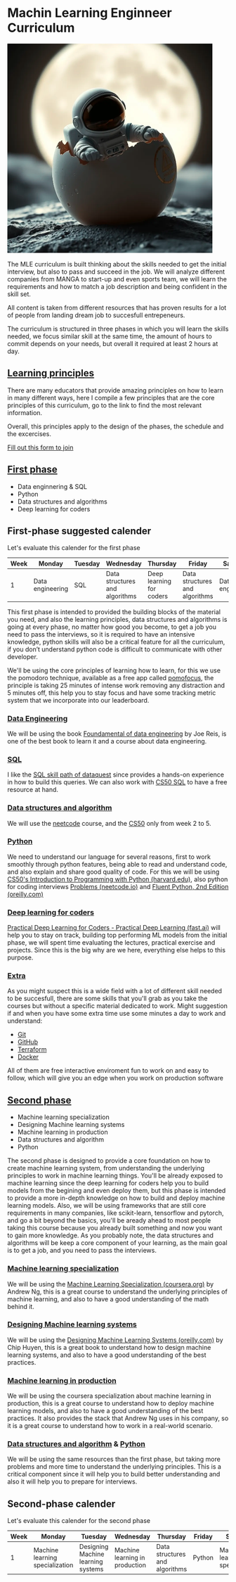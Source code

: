# Machin Learning Enginneer Curriculum

![alt text](images/image.png)

The MLE curriculum is built thinking about the skills needed to get the initial interview, but also to pass and succeed in the job. We will analyze different companies from MANGA to start-up and even sports team, we will learn the requirements and how to match a job description and being confident in the skill set. 

All content is taken from different resources that has proven results for a lot of people from landing dream job to succesfull entrepeneurs. 

The curriculum is structured in three phases in which you will learn the skills needed, we focus similar skill at the same time, the amount of hours to commit depends on your needs, but overall it required at least 2 hours at day.

## [Learning principles](learning-principles)

There are many educators that provide amazing principles on how to learn in many different ways, here I compile a few principles that are the core principles of this curriculum, go to the link to find the most relevant information.

Overall, this principles apply to the design of the phases, the schedule and the excercises.

[Fill out this form to join](https://docs.google.com/forms/d/e/1FAIpQLSddHTaDlULOnwxztkJD0mEavfJ_eqFk11qfmrL3zRaWXBpPlQ/viewform)


## [First phase](first-phase)

- Data enginnering & SQL
- Python
- Data structures and algorithms
- Deep learning for coders

## First-phase suggested calender
Let's evaluate this calender for the first phase

| Week | Monday | Tuesday | Wednesday | Thursday | Friday | Saturday | Sunday |
| --- | --- | --- | --- | --- | --- | --- | --- |
| 1 | Data engineering | SQL | Data structures and algorithms | Deep learning for coders | Data structures and algorithms | Data engineering |  |

This first phase is intended to provided the building blocks of the material you need, and also the learning principles, data structures and algorithms is going at every phase, no matter how good you become, to get a job you need to pass the interviews, so it is required to have an intensive knowledge, python skills will also be a critical feature for all the curriculum, if you don’t understand python code is difficult to communicate with other developer.

We'll be using the core principles of learning how to learn, for this we use the pomodoro technique, available as a free app called [pomofocus](https://pomofocus.io/), the principle is taking 25 minutes of intense work removing any distraction and 5 minutes off, this help you to stay focus and have some tracking metric system that we incorporate into our leaderboard. 

### [Data Engineering](first-phase/fundamentals-of-data-engineering/)

We will be using the book [Foundamental of data engineering](https://learning.oreilly.com/library/view/fundamentals-of-data/9781098108298/) by Joe Reis, is one of the best book to learn it and a course about data engineering.

### [SQL](firs-phase/sql/)

I like the [SQL skill path of dataquest](https://www.dataquest.io/path/sql-skills/) since provides a hands-on experience in how to build this queries. We can also work with [CS50 SQL](https://cs50.harvard.edu/sql/2024/) to have a free resource at hand.

### [Data structures and algorithm](dsa)

We will use the [neetcode](https://neetcode.io/courses) course, and the [CS50](https://cs50.harvard.edu/college/2024/fall/syllabus/) only from week 2 to 5.

### [Python](python)

We need to understand our language for several reasons, first to work smoothly through python features, being able to read and understand code, and also explain and share good quality of code. For this we will be using [CS50's Introduction to Programming with Python (harvard.edu)](https://cs50.harvard.edu/python/2022/), also python for coding interviews [Problems (neetcode.io)](https://neetcode.io/problems/python-sort-ascending) and [Fluent Python, 2nd Edition (oreilly.com)](https://learning.oreilly.com/library/view/fluent-python-2nd/9781492056348/) 

### [Deep learning for coders](deep-learning-for-coders/)

[Practical Deep Learning for Coders - Practical Deep Learning (fast.ai)](https://course.fast.ai/) will help you to stay on track, building top performing ML models from the initial phase, we will spent time evaluating the lectures, practical exercise and projects. Since this is the big why are we here, everything else helps to this purpose.

### [Extra](extra)

As you might suspect this is a wide field with a lot of different skill needed to be succesfull, there are some skills that you'll grab as you take the courses but without a specific material dedicated to work. Might suggestion if and when you have some extra time use some minutes a day to work and understand:

- [Git](https://learngitbranching.js.org/)
- [GitHub](https://skills.github.com/)
- [Terraform](https://developer.hashicorp.com/terraform/tutorials)
- [Docker](https://learn.microsoft.com/en-us/training/modules/intro-to-docker-containers/)

All of them are free interactive enviroment fun to work on and easy to follow, which will give you an edge when you work on production software

## [Second phase](second-phase)

- Machine learning specialization 
- Designing Machine learning systems
- Machine learning in production
- Data structures and algorithm
- Python

The second phase is designed to provide a core foundation on how to create machine learning system, from understanding the underlying principles to work in machine learning things. You'll be already exposed to machine learning since the deep learning for coders help you to build models from the begining and even deploy them, but this phase is intended to provide a more in-depth knowledge on how to build and deploy machine learning models. Also, we will be using frameworks that are still core requirements in many companies, like scikit-learn, tensorflow and pytorch, and go a bit beyond the basics, you'll be aready ahead to most people taking this course because you already built something and now you want to gain more knowledge. As you probably note, the data structures and algorithms will be keep a core component of your learning, as the main goal is to get a job, and you need to pass the interviews.

### [Machine learning specialization](machine-learning-specialization)

We will be using the [Machine Learning Specialization (coursera.org)](https://www.coursera.org/specializations/machine-learning) by Andrew Ng, this is a great course to understand the underlying principles of machine learning, and also to have a good understanding of the math behind it.

### [Designing Machine learning systems](designing-machine-learning-systems)

We will be using the [Designing Machine Learning Systems (oreilly.com)](https://learning.oreilly.com/library/view/designing-machine-learning/9781492045106/) by Chip Huyen, this is a great book to understand how to design machine learning systems, and also to have a good understanding of the best practices.

### [Machine learning in production](machine-learning-in-production)

We will be using the coursera specialization about machine learning in production, this is a great course to understand how to deploy machine learning models, and also to have a good understanding of the best practices. It also provides the stack that Andrew Ng uses in his company, so it is a great course to understand how to work in a real-world scenario.

### [Data structures and algorithm](dsa) & [Python](python)

We will be using the same resources than the first phase, but taking more problems and more time to understand the underlying principles. This is a critical component since it will help you to build better understanding and also it will help you to prepare for interviews. 

## Second-phase calender
Let's evaluate this calender for the second phase

| Week | Monday | Tuesday | Wednesday | Thursday | Friday | Saturday | Sunday |
| --- | --- | --- | --- | --- | --- | --- | --- |
| 1 | Machine learning specialization | Designing Machine learning systems | Machine learning in production | Data structures and algorithms | Python | Machine learning specialization | Machine learning in production |
